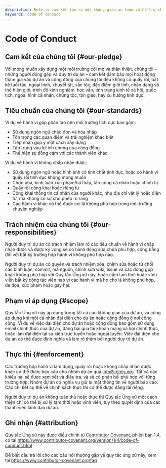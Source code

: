 ```yaml
---
description: Rete.js cam kết tạo ra một không gian an toàn và hỗ trợ cho tất cả cộng tác viên và người duy trì dự án. Đọc quy tắc ứng xử để hiểu thêm về giá trị và kỳ vọng của chúng tôi
keywords: code of conduct
---
```


# Code of Conduct

## Cam kết của chúng tôi {#our-pledge}

Với mong muốn xây dựng một môi trường cởi mở và thân thiện, chúng tôi – những người đóng góp và duy trì dự án – cam kết đảm bảo mọi hoạt động tham gia vào dự án và cộng đồng của chúng tôi đều không có quấy rối, bất kể tuổi tác, ngoại hình, khuyết tật, sắc tộc, đặc điểm giới tính, nhận dạng và thể hiện giới, trình độ kinh nghiệm, học vấn, tình trạng kinh tế xã hội, quốc tịch, ngoại hình cá nhân, chủng tộc, tôn giáo, hay xu hướng tính dục.

## Tiêu chuẩn của chúng tôi {#our-standards}

Ví dụ về hành vi góp phần tạo nên môi trường tích cực bao gồm:

* Sử dụng ngôn ngữ chào đón và hòa nhập
* Tôn trọng các quan điểm và trải nghiệm khác biệt
* Tiếp nhận góp ý một cách xây dựng
* Tập trung vào lợi ích chung của cộng đồng
* Thể hiện sự đồng cảm với các thành viên khác

Ví dụ về hành vi không chấp nhận được:

* Sử dụng ngôn ngữ hoặc hình ảnh có tính chất tình dục, hoặc có hành vi quấy rối tình dục không mong muốn
* Chọc phá, bình luận xúc phạm/hạ thấp, tấn công cá nhân hoặc chính trị
* Quấy rối công khai hoặc riêng tư
* Công khai thông tin cá nhân của người khác, như địa chỉ vật lý hoặc điện tử, mà không có sự cho phép rõ ràng
* Các hành vi khác có thể được coi là không phù hợp trong môi trường chuyên nghiệp

## Trách nhiệm của chúng tôi {#our-responsibilities}

Người duy trì dự án có trách nhiệm làm rõ các tiêu chuẩn về hành vi chấp nhận được và được kỳ vọng sẽ có hành động sửa chữa phù hợp, công bằng đối với bất kỳ trường hợp hành vi không phù hợp nào.

Người duy trì dự án có quyền và trách nhiệm xóa, chỉnh sửa hoặc từ chối các bình luận, commit, mã nguồn, chỉnh sửa wiki, issue và các đóng góp khác không phù hợp với Quy tắc Ứng xử này, hoặc cấm tạm thời hoặc vĩnh viễn bất kỳ cộng tác viên nào vì các hành vi mà họ cho là không phù hợp, đe dọa, xúc phạm hoặc gây hại.

## Phạm vi áp dụng {#scope}

Quy tắc Ứng xử này áp dụng trong tất cả các không gian của dự án, và cũng áp dụng khi một cá nhân đại diện cho dự án hoặc cộng đồng ở nơi công cộng. Ví dụ về việc đại diện cho dự án hoặc cộng đồng bao gồm sử dụng email chính thức của dự án, đăng bài qua tài khoản mạng xã hội chính thức, hoặc làm đại diện tại sự kiện trực tuyến hoặc ngoại tuyến. Việc đại diện cho dự án có thể được định nghĩa và làm rõ thêm bởi người duy trì dự án.

## Thực thi {#enforcement}

Các trường hợp hành vi lạm dụng, quấy rối hoặc không chấp nhận được khác có thể được báo cáo cho nhóm dự án qua info@retejs.org. Tất cả các khiếu nại sẽ được xem xét và điều tra, và sẽ có phản hồi phù hợp với từng trường hợp. Nhóm dự án có nghĩa vụ giữ bí mật thông tin về người báo cáo. Các chi tiết cụ thể về chính sách thực thi có thể được đăng tải riêng.

Người duy trì dự án không tuân thủ hoặc thực thi Quy tắc Ứng xử một cách thiện chí có thể bị xử lý tạm thời hoặc vĩnh viễn, tùy theo quyết định của các thành viên lãnh đạo dự án.

## Ghi nhận {#attribution}

Quy tắc Ứng xử này được điều chỉnh từ [Contributor Covenant][homepage], phiên bản 1.4, có tại https://www.contributor-covenant.org/version/1/4/code-of-conduct.html

[homepage]: https://www.contributor-covenant.org

Để biết câu trả lời cho các câu hỏi thường gặp về quy tắc ứng xử này, xem tại
https://www.contributor-covenant.org/faq